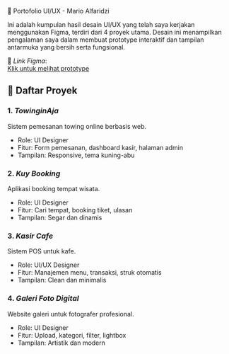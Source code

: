 🎨 Portofolio UI/UX - Mario Alfaridzi

Ini adalah kumpulan hasil desain UI/UX yang telah saya kerjakan menggunakan Figma, terdiri dari 4 proyek utama. Desain ini menampilkan pengalaman saya dalam membuat prototype interaktif dan tampilan antarmuka yang bersih serta fungsional.

🔗 *Link Figma*:  
[Klik untuk melihat prototype](https://www.figma.com/proto/8erpQ3z0JZzwtsm2nmOEd0/Portofolio-Mario-Alfaridzi?node-id=2-2)

## 📁 Daftar Proyek

### 1. *TowinginAja*
Sistem pemesanan towing online berbasis web.
- Role: UI Designer
- Fitur: Form pemesanan, dashboard kasir, halaman admin
- Tampilan: Responsive, tema kuning-abu

### 2. *Kuy Booking*
Aplikasi booking tempat wisata.
- Role: UI Designer
- Fitur: Cari tempat, booking tiket, ulasan
- Tampilan: Segar dan dinamis

### 3. *Kasir Cafe*
Sistem POS untuk kafe.
- Role: UI/UX Designer
- Fitur: Manajemen menu, transaksi, struk otomatis
- Tampilan: Clean dan minimalis

### 4. *Galeri Foto Digital*
Website galeri untuk fotografer profesional.
- Role: UI Designer
- Fitur: Upload, kategori, filter, lightbox
- Tampilan: Artistik dan modern
